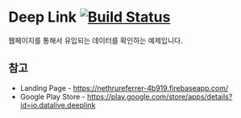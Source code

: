# Deep Link [![Build Status](https://travis-ci.org/SungJin-Jin/DeepLinkn.svg?branch=master)](https://travis-ci.org/SungJin-Jin/DeepLink)
웹페이지를 통해서 유입되는 데이터를 확인하는 예제입니다.

## 참고 
* Landing Page - https://nethrureferrer-4b919.firebaseapp.com/
* Google Play Store - https://play.google.com/store/apps/details?id=io.datalive.deeplink

